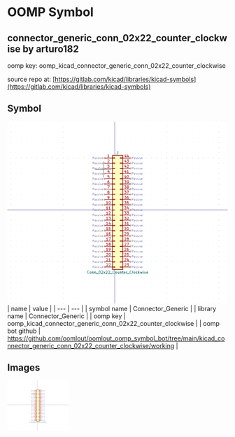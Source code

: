 # OOMP Symbol  
## connector_generic_conn_02x22_counter_clockwise  by arturo182  
  
oomp key: oomp_kicad_connector_generic_conn_02x22_counter_clockwise  
  
source repo at: [https://gitlab.com/kicad/libraries/kicad-symbols](https://gitlab.com/kicad/libraries/kicad-symbols)  
## Symbol  
  
[![working.png](working_600.png)](working.png)  
| name | value | 
| --- | --- | 
| symbol name | Connector_Generic | 
| library name | Connector_Generic | 
| oomp key | oomp_kicad_connector_generic_conn_02x22_counter_clockwise | 
| oomp bot github | https://github.com/oomlout/oomlout_oomp_symbol_bot/tree/main/kicad_connector_generic_conn_02x22_counter_clockwise/working | 
## Images  
  
[![working.png](working_140.png)](working.png)  
